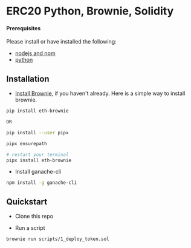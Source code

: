 # ERC20 Python, Brownie, Solidity

#### Prerequisites

Please install or have installed the following:

- [nodejs and npm](https://nodejs.org/en/download/)
- [python](https://www.python.org/downloads/)

## Installation

- [Install Brownie](https://eth-brownie.readthedocs.io/en/stable/install.html), if you haven't already. Here is a simple way to install brownie.

```bash
pip install eth-brownie

OR

pip install --user pipx

pipx ensurepath

# restart your terminal
pipx install eth-brownie
```

- Install ganache-cli

```bash
npm install -g ganache-cli
```

## Quickstart

- Clone this repo

- Run a script

```
brownie run scripts/1_deploy_token.sol
```
